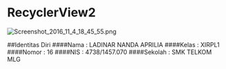 # RecyclerView2

![Screenshot_2016_11_4_18_45_55.png](https://s18.postimg.org/ln6uiv0ix/Screenshot_2016_11_4_18_45_55.png)


##Identitas Diri
####Nama    : LADINAR NANDA APRILIA
####Kelas   : XIRPL1
####Nomor   : 16
####NIS     : 4738/1457.070
####Sekolah : SMK TELKOM MLG
